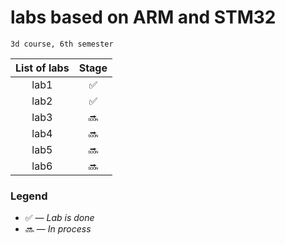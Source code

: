 # labs based on ARM and STM32

	3d course, 6th semester

| List of labs | Stage |
|:-----:|:---------------------:|				
| lab1 		   | :white_check_mark:     |
| lab2 		   | :white_check_mark:|
| lab3 		   | :soon:|
| lab4 		   | :soon:|
| lab5 		   | :soon:|
| lab6 		   | :soon:|


### Legend

* :white_check_mark: — *Lab is done*
* :soon: — *In process*

